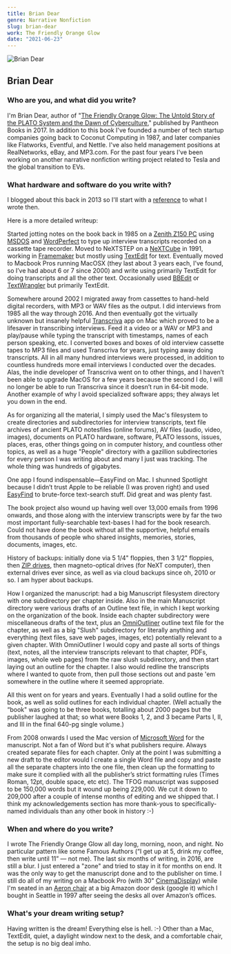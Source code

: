 ```yaml
---
title: Brian Dear
genre: Narrative Nonfiction
slug: brian-dear
work: The Friendly Orange Glow
date: "2021-06-23"
---
```


![Brian Dear](/interview-photos/brian-dear.jpg)

## Brian Dear

### Who are you, and what did you write?

I'm Brian Dear, author of "[The Friendly Orange Glow: The Untold Story of the PLATO System and the Dawn of Cyberculture](http://friendlyorangeglow.com)," published by Pantheon Books in 2017. In addition to this book I've founded a number of tech startup companies going back to Coconut Computing in 1987, and later companies like Flatworks, Eventful, and Nettle. I've also held management positions at RealNetworks, eBay, and MP3.com. For the past four years I've been working on another narrative nonfiction writing project related to Tesla and the global transition to EVs.

### What hardware and software do you write with?

I blogged about this back in 2013 so I'll start with a [reference](http://brianstorms.com/2013/04/this-is-how-i-work-aka-how-i-avoid-obsolete-appssoftwaretools.html) to what I wrote then.

Here is a more detailed writeup:

Started jotting notes on the book back in 1985 on a [Zenith Z150 PC](https://en.wikipedia.org/wiki/ZP-150) using [MSDOS](https://en.wikipedia.org/wiki/MS-DOS) and [WordPerfect](https://en.wikipedia.org/wiki/WordPerfect) to type up interview transcripts recorded on a cassette tape recorder. Moved to NeXTSTEP on a [NeXTCube](https://en.wikipedia.org/wiki/NeXTcube) in 1991, working in [Framemaker](https://en.wikipedia.org/wiki/Adobe_FrameMaker) but mostly using [TextEdit](https://en.wikipedia.org/wiki/TextEdit) for text. Eventually moved to Macbook Pros running MacOSX (they last about 3 years each, I’ve found, so I’ve had about 6 or 7 since 2000) and write using primarily TextEdit for doing transcripts and all the other text. Occasionally used [BBEdit](https://en.wikipedia.org/wiki/BBEdit) or [TextWrangler](https://en.wikipedia.org/wiki/BBEdit#TextWrangler) but primarily TextEdit.

Somewhere around 2002 I migrated away from cassettes to hand-held digital recorders, with MP3 or WAV files as the output. I did interviews from 1985 all the way through 2016. And then eventually got the virtually unknown but insanely helpful [Transcriva](https://transcriva.en.softonic.com/mac) app on Mac which proved to be a lifesaver in transcribing interviews. Feed it a video or a WAV or MP3 and play/pause while typing the transcript with timestamps, names of each person speaking, etc. I converted boxes and boxes of old interview cassette tapes to MP3 files and used Transcriva for years, just typing away doing transcripts. All in all many hundred interviews were processed, in addition to countless hundreds more email interviews I conducted over the decades. Alas, the indie developer of Transcriva went on to other things, and I haven’t been able to upgrade MacOS for a few years because the second I do, I will no longer be able to run Transcriva since it doesn’t run in 64-bit mode. Another example of why I avoid specialized software apps; they always let you down in the end.

As for organizing all the material, I simply used the Mac's filesystem to create directories and subdirectories for interview transcripts, text file archives of ancient PLATO notesfiles (online forums), AV files (audio, video, images), documents on PLATO hardware, software, PLATO lessons, issues, places, eras, other things going on in computer history, and countless other topics, as well as a huge "People" directory with a gazillion subdirectories for every person I was writing about and many I just was tracking. The whole thing was hundreds of gigabytes.

One app I found indispensable—EasyFind on Mac. I shunned Spotlight because I didn’t trust Apple to be reliable (I was proven right) and used [EasyFind](https://www.macupdate.com/app/mac/11076/easyfind) to brute-force text-search stuff. Did great and was plenty fast.

The book project also wound up having well over 13,000 emails from 1996 onwards, and those along with the interview transcripts were by far the two most important fully-searchable text-bases I had for the book research. Could not have done the book without all the supportive, helpful emails from thousands of people who shared insights, memories, stories, documents, images, etc.

History of backups: initially done via 5 1/4" floppies, then 3 1/2" floppies, then [ZIP drives](https://en.wikipedia.org/wiki/Zip_drive), then magneto-optical drives (for NeXT computer), then external drives ever since, as well as via cloud backups since oh, 2010 or so. I am hyper about backups.

How I organized the manuscript: had a big Manuscript filesystem directory with one subdirectory per chapter inside. Also in the main Manuscript directory were various drafts of an Outline text file, in which I kept working on the organization of the book. Inside each chapter subdirectory were miscellaneous drafts of the text, plus an [OmniOutliner](https://en.wikipedia.org/wiki/OmniOutliner) outline text file for the chapter, as well as a big "Slush" subdirectory for literally anything and everything (text files, save web pages, images, etc) potentially relevant to a given chapter. With OmniOutliner I would copy and paste all sorts of things (text, notes, all the interview transcripts relevant to that chapter, PDFs, images, whole web pages) from the raw slush subdirectory, and then start laying out an outline for the chapter. I also would redline the transcripts where I wanted to quote from, then pull those sections out and paste 'em somewhere in the outline where it seemed appropriate.

All this went on for years and years. Eventually I had a solid outline for the book, as well as solid outlines for each individual chapter. (Well actually the “book" was going to be three books, totalling about 2000 pages but the publisher laughed at that; so what were Books 1, 2, and 3 became Parts I, II, and III in the final 640-pg single volume.)

From 2008 onwards I used the Mac version of [Microsoft Word](https://en.wikipedia.org/wiki/Microsoft_Word) for the manuscript. Not a fan of Word but it's what publishers require. Always created separate files for each chapter. Only at the point I was submitting a new draft to the editor would I create a single Word file and copy and paste all the separate chapters into the one file, then clean up the formatting to make sure it complied with all the publisher’s strict formatting rules (Times Roman, 12pt, double space, etc etc). The TFOG manuscript was supposed to be 150,000 words but it wound up being 229,000. We cut it down to 209,000 after a couple of intense months of editing and we shipped that. I think my acknowledgements section has more thank-yous to specifically-named individuals than any other book in history :-)

### When and where do you write?

I wrote The Friendly Orange Glow all day long, morning, noon, and night. No particular pattern like some Famous Authors (“I get up at 5, drink my coffee, then write until 11” — not me). The last six months of writing, in 2016, are still a blur. I just entered a "zone" and tried to stay in it for months on end. It was the only way to get the manuscript done and to the publisher on time. I still do all of my writing on a Macbook Pro (with 30" [CinemaDisplay](https://en.wikipedia.org/wiki/Apple_Cinema_Display)) while I'm seated in an [Aeron chair](https://en.wikipedia.org/wiki/Aeron_chair) at a big Amazon door desk (google it) which I bought in Seattle in 1997 after seeing the desks all over Amazon’s offices.

### What's your dream writing setup?

Having written is the dream! Everything else is hell. :-) Other than a Mac, TextEdit, quiet, a daylight window next to the desk, and a comfortable chair, the setup is no big deal imho.
